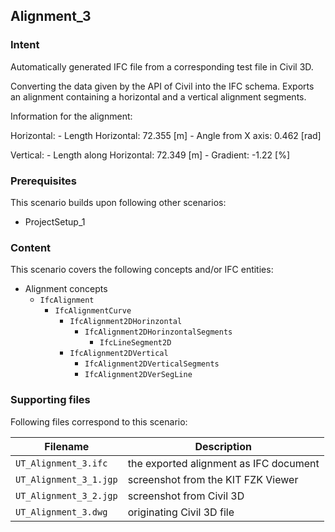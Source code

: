
## Alignment_3

### Intent

Automatically generated IFC file from a corresponding test file in Civil 3D. 

Converting the data given by the API of Civil into the IFC schema. Exports an 
alignment containing a horizontal and a vertical alignment segments.

Information for the alignment:

Horizontal:
	- Length Horizontal: 72.355 [m]
	- Angle from X axis: 0.462 [rad]

Vertical:
	- Length along Horizontal: 72.349 [m]
	- Gradient: -1.22 [%]


### Prerequisites

This scenario builds upon following other scenarios:
- ProjectSetup_1



### Content

This scenario covers the following concepts and/or IFC entities:
- Alignment concepts
	- `IfcAlignment`
		- `IfcAlignmentCurve`
			- `IfcAlignment2DHorinzontal`
				- `IfcAlignment2DHorinzontalSegments`
					- `IfcLineSegment2D`
			- `IfcAlignment2DVertical`
				- `IfcAlignment2DVerticalSegments`
				 -	`IfcAlignment2DVerSegLine`


### Supporting files

Following files correspond to this scenario:

| Filename                          | Description                               |
|-----------------------------------|-------------------------------------------|
| `UT_Alignment_3.ifc`              | the exported alignment as IFC document    |
| `UT_Alignment_3_1.jgp`			| screenshot from the KIT FZK Viewer		|
| `UT_Alignment_3_2.jgp`			| screenshot from Civil 3D             		|
| `UT_Alignment_3.dwg`	    		| originating Civil 3D file					|


